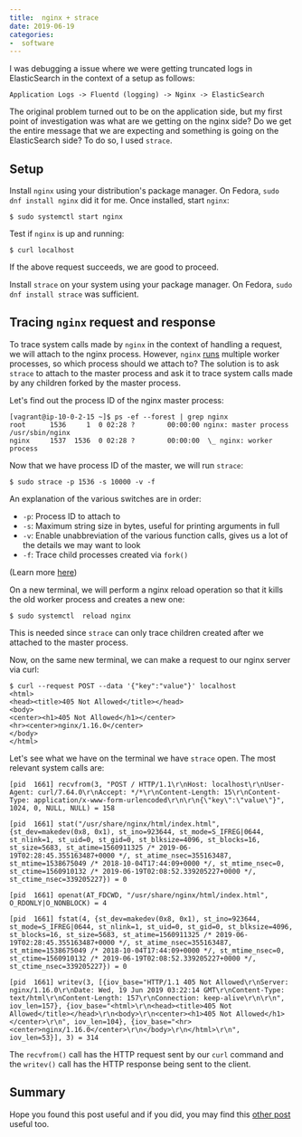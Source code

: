 ```yaml
---
title:  nginx + strace
date: 2019-06-19
categories:
-  software
---
```


I was debugging a issue where we were getting truncated logs in ElasticSearch 
in the context of a setup as follows:

```
Application Logs -> Fluentd (logging) -> Nginx -> ElasticSearch
```

The original problem turned out to be on the application side, but my first
point of investigation was what are we getting on the nginx side? Do we get the
entire message that we are expecting and something is going on the ElasticSearch
side? To do so, I used `strace`.

## Setup

Install `nginx` using your distribution's package manager. On Fedora, `sudo dnf install nginx`
did it for me. Once installed, start `nginx`:

```
$ sudo systemctl start nginx
```

Test if `nginx` is up and running:

```
$ curl localhost
```

If the above request succeeds, we are good to proceed.

Install `strace` on your system using your package manager. On Fedora, `sudo dnf install strace`
was sufficient.

## Tracing `nginx` request and response

To trace system calls made by `nginx` in the context of handling a request, we will attach to
the nginx process. However, `nginx` [runs](https://www.nginx.com/blog/inside-nginx-how-we-designed-for-performance-scale/) multiple worker processes, 
so which process should we attach to? The solution is to ask `strace` to attach to the master process and ask it 
to trace system calls made by any children forked by the master process.

Let's find out the process ID of the nginx master process:

```
[vagrant@ip-10-0-2-15 ~]$ ps -ef --forest | grep nginx
root      1536     1  0 02:28 ?        00:00:00 nginx: master process /usr/sbin/nginx
nginx     1537  1536  0 02:28 ?        00:00:00  \_ nginx: worker process
```

Now that we have process ID of the master, we will run `strace`:

```
$ sudo strace -p 1536 -s 10000 -v -f
```

An explanation of the various switches are in order:

- `-p`: Process ID to attach to
- `-s`: Maximum string size in bytes, useful for printing arguments in full
- `-v`: Enable unabbreviation of the various function calls, gives us a lot of the details we may want to look
- `-f`: Trace child processes created via `fork()`

(Learn more [here](https://linux.die.net/man/1/strace))

On a new terminal, we will perform a nginx reload operation so that it kills the old
worker process and creates a new one:

```
$ sudo systemctl  reload nginx
```

This is needed since `strace` can only trace children created after we attached to the master process.

Now, on the same new terminal, we can make a request to our nginx server via curl:

```
$ curl --request POST --data '{"key":"value"}' localhost
<html>
<head><title>405 Not Allowed</title></head>
<body>
<center><h1>405 Not Allowed</h1></center>
<hr><center>nginx/1.16.0</center>
</body>
</html>

```

Let's see what we have on the terminal we have `strace` open. The most relevant system calls are:

```
[pid  1661] recvfrom(3, "POST / HTTP/1.1\r\nHost: localhost\r\nUser-Agent: curl/7.64.0\r\nAccept: */*\r\nContent-Length: 15\r\nContent-Type: application/x-www-form-urlencoded\r\n\r\n{\"key\":\"value\"}", 1024, 0, NULL, NULL) = 158

[pid  1661] stat("/usr/share/nginx/html/index.html", {st_dev=makedev(0x8, 0x1), st_ino=923644, st_mode=S_IFREG|0644, st_nlink=1, st_uid=0, st_gid=0, st_blksize=4096, st_blocks=16, st_size=5683, st_atime=1560911325 /* 2019-06-19T02:28:45.355163487+0000 */, st_atime_nsec=355163487, st_mtime=1538675049 /* 2018-10-04T17:44:09+0000 */, st_mtime_nsec=0, st_ctime=1560910132 /* 2019-06-19T02:08:52.339205227+0000 */, st_ctime_nsec=339205227}) = 0

[pid  1661] openat(AT_FDCWD, "/usr/share/nginx/html/index.html", O_RDONLY|O_NONBLOCK) = 4

[pid  1661] fstat(4, {st_dev=makedev(0x8, 0x1), st_ino=923644, st_mode=S_IFREG|0644, st_nlink=1, st_uid=0, st_gid=0, st_blksize=4096, st_blocks=16, st_size=5683, st_atime=1560911325 /* 2019-06-19T02:28:45.355163487+0000 */, st_atime_nsec=355163487, st_mtime=1538675049 /* 2018-10-04T17:44:09+0000 */, st_mtime_nsec=0, st_ctime=1560910132 /* 2019-06-19T02:08:52.339205227+0000 */, st_ctime_nsec=339205227}) = 0

[pid  1661] writev(3, [{iov_base="HTTP/1.1 405 Not Allowed\r\nServer: nginx/1.16.0\r\nDate: Wed, 19 Jun 2019 03:22:14 GMT\r\nContent-Type: text/html\r\nContent-Length: 157\r\nConnection: keep-alive\r\n\r\n", iov_len=157}, {iov_base="<html>\r\n<head><title>405 Not Allowed</title></head>\r\n<body>\r\n<center><h1>405 Not Allowed</h1></center>\r\n", iov_len=104}, {iov_base="<hr><center>nginx/1.16.0</center>\r\n</body>\r\n</html>\r\n", iov_len=53}], 3) = 314
```

The `recvfrom()` call has the HTTP request sent by our `curl` command and the `writev()` call has the HTTP response being
sent to the client.

## Summary

Hope you found this post useful and if you did, you may find this [other post](https://www.elvinefendi.com/2017/03/07/my-experience-with-lua-nginx-openssl-strace-gdb-glibc-and-linux-vm.html) useful too.